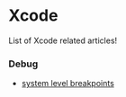 # Xcode
List of Xcode related articles!

### Debug
- [system level breakpoints](http://indiestack.com/2017/03/system-level-breakpoints-in-swift/)
